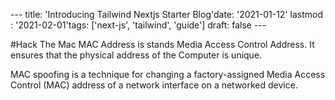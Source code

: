  ​--- 
 ​title​: ​'​Introducing Tailwind Nextjs Starter Blog​' 
 ​date​: ​'​2021-01-12​' 
 ​lastmod​: ​'​2021-02-01​' 
 ​tags​: ​['next-js', 'tailwind', 'guide'] 
 ​draft​: ​false 
 ​--- 

#Hack The Mac
MAC Address​ is stands ​Media Access Control Address​. It ensures that the physical address of the Computer is unique.

MAC spoofing is a technique for changing a factory-assigned Media Access Control (MAC) address of a network interface on a networked device.